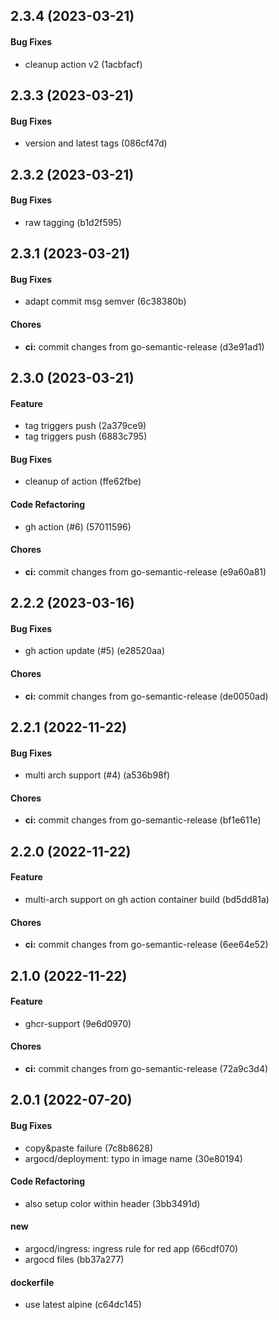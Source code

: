 ## 2.3.4 (2023-03-21)

#### Bug Fixes

* cleanup action v2 (1acbfacf)


## 2.3.3 (2023-03-21)

#### Bug Fixes

* version and latest tags (086cf47d)


## 2.3.2 (2023-03-21)

#### Bug Fixes

* raw tagging (b1d2f595)


## 2.3.1 (2023-03-21)

#### Bug Fixes

* adapt commit msg semver (6c38380b)

#### Chores

* **ci:** commit changes from go-semantic-release (d3e91ad1)


## 2.3.0 (2023-03-21)

#### Feature

* tag triggers push (2a379ce9)
* tag triggers push (6883c795)

#### Bug Fixes

* cleanup of action (ffe62fbe)

#### Code Refactoring

* gh action (#6) (57011596)

#### Chores

* **ci:** commit changes from go-semantic-release (e9a60a81)


## 2.2.2 (2023-03-16)

#### Bug Fixes

* gh action update (#5) (e28520aa)

#### Chores

* **ci:** commit changes from go-semantic-release (de0050ad)


## 2.2.1 (2022-11-22)

#### Bug Fixes

* multi arch support (#4) (a536b98f)

#### Chores

* **ci:** commit changes from go-semantic-release (bf1e611e)


## 2.2.0 (2022-11-22)

#### Feature

* multi-arch support on gh action container build (bd5dd81a)

#### Chores

* **ci:** commit changes from go-semantic-release (6ee64e52)


## 2.1.0 (2022-11-22)

#### Feature

* ghcr-support (9e6d0970)

#### Chores

* **ci:** commit changes from go-semantic-release (72a9c3d4)


## 2.0.1 (2022-07-20)

#### Bug Fixes

* copy&paste failure (7c8b8628)
* argocd/deployment: typo in image name (30e80194)

#### Code Refactoring

* also setup color within header (3bb3491d)

#### new

* argocd/ingress: ingress rule for red app (66cdf070)
* argocd files (bb37a277)

#### dockerfile

* use latest alpine (c64dc145)

